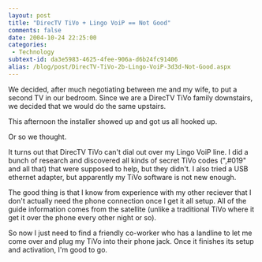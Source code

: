 ```yaml
---
layout: post
title: "DirecTV TiVo + Lingo VoiP == Not Good"
comments: false
date: 2004-10-24 22:25:00
categories:
 - Technology
subtext-id: da3e5983-4625-4fee-906a-d6b24fc91406
alias: /blog/post/DirecTV-TiVo-2b-Lingo-VoiP-3d3d-Not-Good.aspx
---
```



We decided, after much negotiating between me and my wife, to put a second TV in our bedroom. Since we are a DirecTV TiVo family downstairs, we decided that we would do the same upstairs.

This afternoon the installer showed up and got us all hooked up.

Or so we thought.

It turns out that DirecTV TiVo can't dial out over my Lingo VoiP line. I did a bunch of research and discovered all kinds of secret TiVo codes (",#019" and all that) that were supposed to help, but they didn't. I also tried a USB ethernet adapter, but apparently my TiVo software is not new enough.

The good thing is that I know from experience with my other reciever that I don't actually need the phone connection once I get it all setup. All of the guide information comes from the satellite (unlike a traditional TiVo where it get it over the phone every other night or so).

So now I just need to find a friendly co-worker who has a landline to let me come over and plug my TiVo into their phone jack. Once it finishes its setup and activation, I'm good to go.
